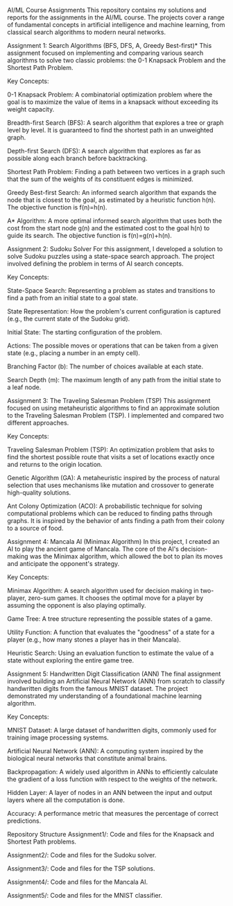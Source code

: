 AI/ML Course Assignments
This repository contains my solutions and reports for the assignments in the AI/ML course. The projects cover a range of fundamental concepts in artificial intelligence and machine learning, from classical search algorithms to modern neural networks.

Assignment 1: Search Algorithms (BFS, DFS, A, Greedy Best-first)*
This assignment focused on implementing and comparing various search algorithms to solve two classic problems: the 0-1 Knapsack Problem and the Shortest Path Problem.

Key Concepts:

0-1 Knapsack Problem: A combinatorial optimization problem where the goal is to maximize the value of items in a knapsack without exceeding its weight capacity.

Breadth-first Search (BFS): A search algorithm that explores a tree or graph level by level. It is guaranteed to find the shortest path in an unweighted graph.

Depth-first Search (DFS): A search algorithm that explores as far as possible along each branch before backtracking.

Shortest Path Problem: Finding a path between two vertices in a graph such that the sum of the weights of its constituent edges is minimized.

Greedy Best-first Search: An informed search algorithm that expands the node that is closest to the goal, as estimated by a heuristic function h(n). The objective function is f(n)=h(n).

A* Algorithm: A more optimal informed search algorithm that uses both the cost from the start node g(n) and the estimated cost to the goal h(n) to guide its search. The objective function is f(n)=g(n)+h(n).

Assignment 2: Sudoku Solver
For this assignment, I developed a solution to solve Sudoku puzzles using a state-space search approach. The project involved defining the problem in terms of AI search concepts.

Key Concepts:

State-Space Search: Representing a problem as states and transitions to find a path from an initial state to a goal state.

State Representation: How the problem's current configuration is captured (e.g., the current state of the Sudoku grid).

Initial State: The starting configuration of the problem.

Actions: The possible moves or operations that can be taken from a given state (e.g., placing a number in an empty cell).

Branching Factor (b): The number of choices available at each state.

Search Depth (m): The maximum length of any path from the initial state to a leaf node.

Assignment 3: The Traveling Salesman Problem (TSP)
This assignment focused on using metaheuristic algorithms to find an approximate solution to the Traveling Salesman Problem (TSP). I implemented and compared two different approaches.

Key Concepts:

Traveling Salesman Problem (TSP): An optimization problem that asks to find the shortest possible route that visits a set of locations exactly once and returns to the origin location.

Genetic Algorithm (GA): A metaheuristic inspired by the process of natural selection that uses mechanisms like mutation and crossover to generate high-quality solutions.

Ant Colony Optimization (ACO): A probabilistic technique for solving computational problems which can be reduced to finding paths through graphs. It is inspired by the behavior of ants finding a path from their colony to a source of food.

Assignment 4: Mancala AI (Minimax Algorithm)
In this project, I created an AI to play the ancient game of Mancala. The core of the AI's decision-making was the Minimax algorithm, which allowed the bot to plan its moves and anticipate the opponent's strategy.

Key Concepts:

Minimax Algorithm: A search algorithm used for decision making in two-player, zero-sum games. It chooses the optimal move for a player by assuming the opponent is also playing optimally.

Game Tree: A tree structure representing the possible states of a game.

Utility Function: A function that evaluates the "goodness" of a state for a player (e.g., how many stones a player has in their Mancala).

Heuristic Search: Using an evaluation function to estimate the value of a state without exploring the entire game tree.

Assignment 5: Handwritten Digit Classification (ANN)
The final assignment involved building an Artificial Neural Network (ANN) from scratch to classify handwritten digits from the famous MNIST dataset. The project demonstrated my understanding of a foundational machine learning algorithm.

Key Concepts:

MNIST Dataset: A large dataset of handwritten digits, commonly used for training image processing systems.

Artificial Neural Network (ANN): A computing system inspired by the biological neural networks that constitute animal brains.

Backpropagation: A widely used algorithm in ANNs to efficiently calculate the gradient of a loss function with respect to the weights of the network.

Hidden Layer: A layer of nodes in an ANN between the input and output layers where all the computation is done.

Accuracy: A performance metric that measures the percentage of correct predictions.

Repository Structure
Assignment1/: Code and files for the Knapsack and Shortest Path problems.

Assignment2/: Code and files for the Sudoku solver.

Assignment3/: Code and files for the TSP solutions.

Assignment4/: Code and files for the Mancala AI.

Assignment5/: Code and files for the MNIST classifier.
